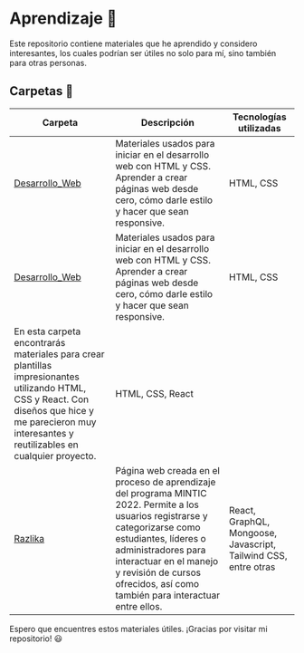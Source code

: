 # Aprendizaje 🚀

Este repositorio contiene materiales que he aprendido y considero interesantes, los cuales podrían ser útiles no solo para mí, sino también para otras personas.

## Carpetas 📂

| Carpeta | Descripción | Tecnologías utilizadas |
| ------- | ----------- | ----------------------|
| [Desarrollo_Web](https://github.com/Carlosher007/Aprendizaje/tree/main/Desarrollo_Web) | Materiales usados para iniciar en el desarrollo web con HTML y CSS. Aprender a crear páginas web desde cero, cómo darle estilo y hacer que sean responsive. | HTML, CSS |
| [Desarrollo_Web](https://github.com/Carlosher007/Aprendizaje/tree/main/Desarrollo_Web) | Materiales usados para iniciar en el desarrollo web con HTML y CSS. Aprender a crear páginas web desde cero, cómo darle estilo y hacer que sean responsive. | HTML, CSS |
| En esta carpeta encontrarás materiales para crear plantillas impresionantes utilizando HTML, CSS y React. Con diseños que hice y me parecieron muy interesantes y reutilizables en cualquier proyecto. | HTML, CSS, React |
| [Razlika](https://github.com/Carlosher007/Aprendizaje/tree/main/Razlika) | Página web creada en el proceso de aprendizaje del programa MINTIC 2022. Permite a los usuarios registrarse y categorizarse como estudiantes, líderes o administradores para interactuar en el manejo y revisión de cursos ofrecidos, así como también para interactuar entre ellos. | React, GraphQL, Mongoose, Javascript, Tailwind CSS, entre otras |

Espero que encuentres estos materiales útiles. ¡Gracias por visitar mi repositorio! 😃
